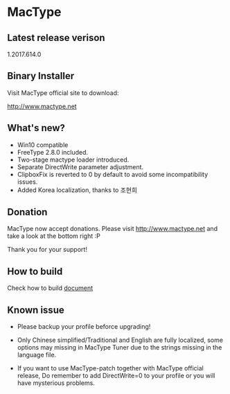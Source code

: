 MacType
========================

Latest release verison 
------------------

1.2017.614.0

Binary Installer
------------------

Visit MacType official site to download: 

http://www.mactype.net

What's new?
------------------

- Win10 compatible
- FreeType 2.8.0 included.
- Two-stage mactype loader introduced.
- Separate DirectWrite parameter adjustment.
- ClipboxFix is reverted to 0 by default to avoid some incompatibility issues.
- Added Korea localization, thanks to 조현희

Donation
------------------

MacType now accept donations. Please visit http://www.mactype.net and take a look at the bottom right :P

Thank you for your support!

How to build
-------------

Check how to build [document](https://github.com/snowie2000/mactype/blob/master/doc/HOWTOBUILD.md)

Known issue
---------------

- Please backup your profile beforce upgrading!

- Only Chinese simplified/Traditional and English are fully localized, some options may missing in MacType Tuner due to the strings missing in the language file.

- If you want to use MacType-patch together with MacType official release, Do remember to add DirectWrite=0 to your profile or you will have mysterious problems.
